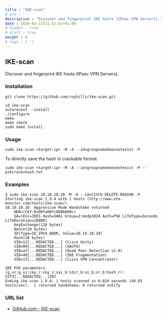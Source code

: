 ```yaml
---
title : "IKE-scan"
# pre : ' '
description : "Discover and fingerprint IKE hosts (IPsec VPN Servers)."
date : 2020-03-13T21:52:51+01:00
# hidden : true
# draft : true
weight : 0
# tags : ['']
---
```


## IKE-scan

Discover and fingerprint IKE hosts (IPsec VPN Servers).

### Installation

```plain
git clone https://github.com/royhills/ike-scan.git
```

```plain
cd ike-scan
autoreconf --install
./configure
make
make check
sudo make install
```

### Usage

```plain
sudo ike-scan <target-ip> -M -A --id=groupnamedoesnotexist -P
```

To directly save the hash in crackable format.

```plain
sudo ike-scan <target-ip> -M -A --id=groupnamedoesnotexist -P --pskcrack=hash.txt
```

### Examples

```plain
$ sudo ike-scan 10.10.10.10 -M -A --id=CISCO-DELETE-REASON -P
Starting ike-scan 1.9.4 with 1 hosts (http://www.nta-monitor.com/tools/ike-scan/)
10.10.10.10  Aggressive Mode Handshake returned
    HDR=(CKY-R=00fa00fc000b000c)
    SA=(Enc=3DES Hash=SHA1 Group=2:modp1024 Auth=PSK LifeType=Seconds LifeDuration=28800)
    KeyExchange(128 bytes)
    Nonce(20 bytes)
    ID(Type=ID_IPV4_ADDR, Value=10.10.10.10)
    Hash(20 bytes)
    VID=12[...REDACTED...] (Cisco Unity)
    VID=09[...REDACTED...] (XAUTH)
    VID=af[...REDACTED...] (Dead Peer Detection v1.0)
    VID=40[...REDACTED...] (IKE Fragmentation)
    VID=1f[...REDACTED...] (Cisco VPN Concentrator)

IKE PSK parameters (g_xr:g_xi:cky_r:cky_i:sai_b:idir_b:ni_b:nr_b:hash_r):
53f3[...REDACTED...]29f
Ending ike-scan 1.9.4: 1 hosts scanned in 0.024 seconds (40.93 hosts/sec).  1 returned handshake; 0 returned notify
```

### URL list

* [GitHub.com - IKE-scan](https://github.com/royhills/ike-scan)
